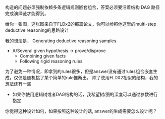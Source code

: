 构造的问题必须强制依赖多条逻辑规则嵌套组合，答案必须要沿着结构 DAG 路径完成演绎链才能得到。

给你一张图，这张图来自于FLDx2的那篇论文，你可以参照他这里的multi-step deductive reasoning的思路设计

我的想法是，
Generating deductive reasoning samples
* A/Several given hypothesis -> prove/disprove
  * Combining given facts
  * Following rigid reasoning rules

为了避免一种情况，即拿到的rules很多，但是answer没有通过rules组合嵌套生成，仅仅是随机挑了某个简单的rule推断出。
除了使用FLDX2相似的结构，我的想法还有一些
* 如果你使用逻辑树或者DAG结构的话，我希望树/图的深度可以通过参数进行指定

你觉得这种设计如何，如果按照这种设计的话, answer的生成需要怎么设计呢？